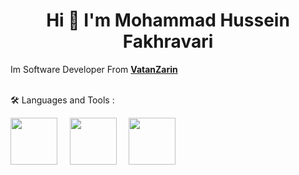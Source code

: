 

<h1 align="center">Hi 👋 I'm Mohammad Hussein Fakhravari</h1>

Im Software Developer From **<a target="_blank" href='https://www.vatanzarin.com/'>VatanZarin</a>**
<br /><br />


🛠 Languages and Tools :
<p align="left" dir="auto"> 
<img src="https://github.com/fakhravari/fakhravari/assets/4311975/44666ffd-ed54-4ab9-b9bd-aa6200a6e792" width="75" height="75">
&nbsp;&nbsp;&nbsp;
<img src="https://github.com/fakhravari/fakhravari/assets/4311975/ba07f3d6-22ef-481c-bba4-4dd4f8fec012" width="75" height="75">
&nbsp;&nbsp;&nbsp;
<img src="https://github.com/fakhravari/fakhravari/assets/4311975/5eabec00-0d9d-49af-a5d6-095e43c38ac3" width="75" height="75">
&nbsp;&nbsp;&nbsp;
 

</p>
